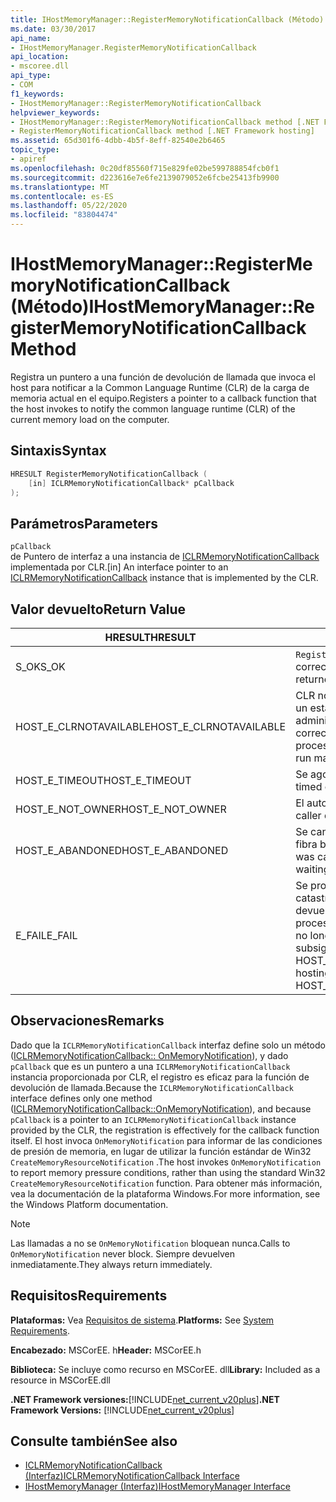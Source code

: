 ```yaml
---
title: IHostMemoryManager::RegisterMemoryNotificationCallback (Método)
ms.date: 03/30/2017
api_name:
- IHostMemoryManager.RegisterMemoryNotificationCallback
api_location:
- mscoree.dll
api_type:
- COM
f1_keywords:
- IHostMemoryManager::RegisterMemoryNotificationCallback
helpviewer_keywords:
- IHostMemoryManager::RegisterMemoryNotificationCallback method [.NET Framework hosting]
- RegisterMemoryNotificationCallback method [.NET Framework hosting]
ms.assetid: 65d301f6-4dbb-4b5f-8eff-82540e2b6465
topic_type:
- apiref
ms.openlocfilehash: 0c20df85560f715e829fe02be599788854fcb0f1
ms.sourcegitcommit: d223616e7e6fe2139079052e6fcbe25413fb9900
ms.translationtype: MT
ms.contentlocale: es-ES
ms.lasthandoff: 05/22/2020
ms.locfileid: "83804474"
---
```

# <a name="ihostmemorymanagerregistermemorynotificationcallback-method"></a><span data-ttu-id="e530f-102">IHostMemoryManager::RegisterMemoryNotificationCallback (Método)</span><span class="sxs-lookup"><span data-stu-id="e530f-102">IHostMemoryManager::RegisterMemoryNotificationCallback Method</span></span>
<span data-ttu-id="e530f-103">Registra un puntero a una función de devolución de llamada que invoca el host para notificar a la Common Language Runtime (CLR) de la carga de memoria actual en el equipo.</span><span class="sxs-lookup"><span data-stu-id="e530f-103">Registers a pointer to a callback function that the host invokes to notify the common language runtime (CLR) of the current memory load on the computer.</span></span>  
  
## <a name="syntax"></a><span data-ttu-id="e530f-104">Sintaxis</span><span class="sxs-lookup"><span data-stu-id="e530f-104">Syntax</span></span>  
  
```cpp  
HRESULT RegisterMemoryNotificationCallback (  
    [in] ICLRMemoryNotificationCallback* pCallback  
);  
```  
  
## <a name="parameters"></a><span data-ttu-id="e530f-105">Parámetros</span><span class="sxs-lookup"><span data-stu-id="e530f-105">Parameters</span></span>  
 `pCallback`  
 <span data-ttu-id="e530f-106">de Puntero de interfaz a una instancia de [ICLRMemoryNotificationCallback](iclrmemorynotificationcallback-interface.md) implementada por CLR.</span><span class="sxs-lookup"><span data-stu-id="e530f-106">[in] An interface pointer to an [ICLRMemoryNotificationCallback](iclrmemorynotificationcallback-interface.md) instance that is implemented by the CLR.</span></span>  
  
## <a name="return-value"></a><span data-ttu-id="e530f-107">Valor devuelto</span><span class="sxs-lookup"><span data-stu-id="e530f-107">Return Value</span></span>  
  
|<span data-ttu-id="e530f-108">HRESULT</span><span class="sxs-lookup"><span data-stu-id="e530f-108">HRESULT</span></span>|<span data-ttu-id="e530f-109">Descripción</span><span class="sxs-lookup"><span data-stu-id="e530f-109">Description</span></span>|  
|-------------|-----------------|  
|<span data-ttu-id="e530f-110">S_OK</span><span class="sxs-lookup"><span data-stu-id="e530f-110">S_OK</span></span>|<span data-ttu-id="e530f-111">`RegisterMemoryNotificationCallback`se devolvió correctamente.</span><span class="sxs-lookup"><span data-stu-id="e530f-111">`RegisterMemoryNotificationCallback` returned successfully.</span></span>|  
|<span data-ttu-id="e530f-112">HOST_E_CLRNOTAVAILABLE</span><span class="sxs-lookup"><span data-stu-id="e530f-112">HOST_E_CLRNOTAVAILABLE</span></span>|<span data-ttu-id="e530f-113">CLR no se ha cargado en un proceso o CLR está en un estado en el que no puede ejecutar código administrado ni procesar la llamada correctamente.</span><span class="sxs-lookup"><span data-stu-id="e530f-113">The CLR has not been loaded into a process, or the CLR is in a state in which it cannot run managed code or process the call successfully.</span></span>|  
|<span data-ttu-id="e530f-114">HOST_E_TIMEOUT</span><span class="sxs-lookup"><span data-stu-id="e530f-114">HOST_E_TIMEOUT</span></span>|<span data-ttu-id="e530f-115">Se agotó el tiempo de espera de la llamada.</span><span class="sxs-lookup"><span data-stu-id="e530f-115">The call timed out.</span></span>|  
|<span data-ttu-id="e530f-116">HOST_E_NOT_OWNER</span><span class="sxs-lookup"><span data-stu-id="e530f-116">HOST_E_NOT_OWNER</span></span>|<span data-ttu-id="e530f-117">El autor de la llamada no posee el bloqueo.</span><span class="sxs-lookup"><span data-stu-id="e530f-117">The caller does not own the lock.</span></span>|  
|<span data-ttu-id="e530f-118">HOST_E_ABANDONED</span><span class="sxs-lookup"><span data-stu-id="e530f-118">HOST_E_ABANDONED</span></span>|<span data-ttu-id="e530f-119">Se canceló un evento mientras un subproceso o fibra bloqueados estaba esperando en él.</span><span class="sxs-lookup"><span data-stu-id="e530f-119">An event was canceled while a blocked thread or fiber was waiting on it.</span></span>|  
|<span data-ttu-id="e530f-120">E_FAIL</span><span class="sxs-lookup"><span data-stu-id="e530f-120">E_FAIL</span></span>|<span data-ttu-id="e530f-121">Se produjo un error grave desconocido.</span><span class="sxs-lookup"><span data-stu-id="e530f-121">An unknown catastrophic failure occurred.</span></span> <span data-ttu-id="e530f-122">Cuando un método devuelve E_FAIL, CLR ya no se puede usar en el proceso.</span><span class="sxs-lookup"><span data-stu-id="e530f-122">When a method returns E_FAIL, the CLR is no longer usable within the process.</span></span> <span data-ttu-id="e530f-123">Las llamadas subsiguientes a métodos de hospedaje devuelven HOST_E_CLRNOTAVAILABLE.</span><span class="sxs-lookup"><span data-stu-id="e530f-123">Subsequent calls to hosting methods return HOST_E_CLRNOTAVAILABLE.</span></span>|  
  
## <a name="remarks"></a><span data-ttu-id="e530f-124">Observaciones</span><span class="sxs-lookup"><span data-stu-id="e530f-124">Remarks</span></span>  
 <span data-ttu-id="e530f-125">Dado que la `ICLRMemoryNotificationCallback` interfaz define solo un método ([ICLRMemoryNotificationCallback:: OnMemoryNotification](iclrmemorynotificationcallback-onmemorynotification-method.md)), y dado `pCallback` que es un puntero a una `ICLRMemoryNotificationCallback` instancia proporcionada por CLR, el registro es eficaz para la función de devolución de llamada.</span><span class="sxs-lookup"><span data-stu-id="e530f-125">Because the `ICLRMemoryNotificationCallback` interface defines only one method ([ICLRMemoryNotificationCallback::OnMemoryNotification](iclrmemorynotificationcallback-onmemorynotification-method.md)), and because `pCallback` is a pointer to an `ICLRMemoryNotificationCallback` instance provided by the CLR, the registration is effectively for the callback function itself.</span></span> <span data-ttu-id="e530f-126">El host invoca `OnMemoryNotification` para informar de las condiciones de presión de memoria, en lugar de utilizar la función estándar de Win32 `CreateMemoryResourceNotification` .</span><span class="sxs-lookup"><span data-stu-id="e530f-126">The host invokes `OnMemoryNotification` to report memory pressure conditions, rather than using the standard Win32 `CreateMemoryResourceNotification` function.</span></span> <span data-ttu-id="e530f-127">Para obtener más información, vea la documentación de la plataforma Windows.</span><span class="sxs-lookup"><span data-stu-id="e530f-127">For more information, see the Windows Platform documentation.</span></span>  
  
> [!NOTE]
> <span data-ttu-id="e530f-128">Las llamadas a no se `OnMemoryNotification` bloquean nunca.</span><span class="sxs-lookup"><span data-stu-id="e530f-128">Calls to `OnMemoryNotification` never block.</span></span> <span data-ttu-id="e530f-129">Siempre devuelven inmediatamente.</span><span class="sxs-lookup"><span data-stu-id="e530f-129">They always return immediately.</span></span>  
  
## <a name="requirements"></a><span data-ttu-id="e530f-130">Requisitos</span><span class="sxs-lookup"><span data-stu-id="e530f-130">Requirements</span></span>  
 <span data-ttu-id="e530f-131">**Plataformas:** Vea [Requisitos de sistema](../../get-started/system-requirements.md).</span><span class="sxs-lookup"><span data-stu-id="e530f-131">**Platforms:** See [System Requirements](../../get-started/system-requirements.md).</span></span>  
  
 <span data-ttu-id="e530f-132">**Encabezado:** MSCorEE. h</span><span class="sxs-lookup"><span data-stu-id="e530f-132">**Header:** MSCorEE.h</span></span>  
  
 <span data-ttu-id="e530f-133">**Biblioteca:** Se incluye como recurso en MSCorEE. dll</span><span class="sxs-lookup"><span data-stu-id="e530f-133">**Library:** Included as a resource in MSCorEE.dll</span></span>  
  
 <span data-ttu-id="e530f-134">**.NET Framework versiones:**[!INCLUDE[net_current_v20plus](../../../../includes/net-current-v20plus-md.md)]</span><span class="sxs-lookup"><span data-stu-id="e530f-134">**.NET Framework Versions:** [!INCLUDE[net_current_v20plus](../../../../includes/net-current-v20plus-md.md)]</span></span>  
  
## <a name="see-also"></a><span data-ttu-id="e530f-135">Consulte también</span><span class="sxs-lookup"><span data-stu-id="e530f-135">See also</span></span>

- [<span data-ttu-id="e530f-136">ICLRMemoryNotificationCallback (Interfaz)</span><span class="sxs-lookup"><span data-stu-id="e530f-136">ICLRMemoryNotificationCallback Interface</span></span>](iclrmemorynotificationcallback-interface.md)
- [<span data-ttu-id="e530f-137">IHostMemoryManager (Interfaz)</span><span class="sxs-lookup"><span data-stu-id="e530f-137">IHostMemoryManager Interface</span></span>](ihostmemorymanager-interface.md)
